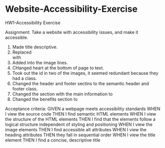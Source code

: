 # Website-Accessibility-Exercise
HW1-Accessibility Exercise

Assignment: Take a website with accessibility issues, and make it accessible.

1. Made title descriptive.
2. Replaced <div> with <section>
3. Added <alt> into the image lines.
4. CHanged heart at the bottom of page to text.
5. Took out the id in two of the images, it seemed redundant because they had a class.
6. Changed the header and footer sectins to the semantic header and footer class.
7. Changed the section with the main information to <main>
8. Changed the benefits section to <aside>

Acceptance criteria:
GIVEN a webpage meets accessibility standards
WHEN I view the source code
THEN I find semantic HTML elements
WHEN I view the structure of the HTML elements
THEN I find that the elements follow a logical structure independent of styling and positioning
WHEN I view the image elements
THEN I find accessible alt attributes
WHEN I view the heading attributes
THEN they fall in sequential order
WHEN I view the title element
THEN I find a concise, descriptive title
